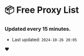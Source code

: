 # :package: Free Proxy List
### Updated every 15 minutes.

- Last updated: `2024-10-26 20:05`

:heart:
